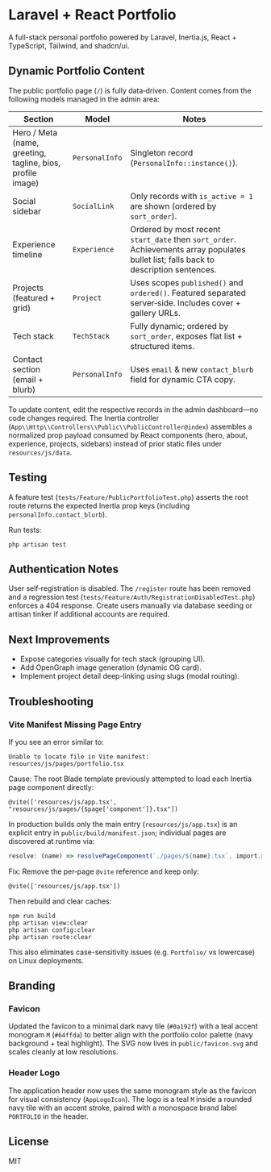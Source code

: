 # Laravel + React Portfolio

A full-stack personal portfolio powered by Laravel, Inertia.js, React + TypeScript, Tailwind, and shadcn/ui.

## Dynamic Portfolio Content

The public portfolio page (`/`) is fully data‑driven. Content comes from the following models managed in the admin area:

| Section | Model | Notes |
|---------|-------|-------|
| Hero / Meta (name, greeting, tagline, bios, profile image) | `PersonalInfo` | Singleton record (`PersonalInfo::instance()`). |
| Social sidebar | `SocialLink` | Only records with `is_active = 1` are shown (ordered by `sort_order`). |
| Experience timeline | `Experience` | Ordered by most recent `start_date` then `sort_order`. Achievements array populates bullet list; falls back to description sentences. |
| Projects (featured + grid) | `Project` | Uses scopes `published()` and `ordered()`. Featured separated server‑side. Includes cover + gallery URLs. |
| Tech stack | `TechStack` | Fully dynamic; ordered by `sort_order`, exposes flat list + structured items. |
| Contact section (email + blurb) | `PersonalInfo` | Uses `email` & new `contact_blurb` field for dynamic CTA copy. |

To update content, edit the respective records in the admin dashboard—no code changes required. The Inertia controller (`App\\Http\\Controllers\\Public\\PublicController@index`) assembles a normalized prop payload consumed by React components (hero, about, experience, projects, sidebars) instead of prior static files under `resources/js/data`.

## Testing

A feature test (`tests/Feature/PublicPortfolioTest.php`) asserts the root route returns the expected Inertia prop keys (including `personalInfo.contact_blurb`).

Run tests:
```
php artisan test
```

## Authentication Notes

User self‑registration is disabled. The `/register` route has been removed and a regression test (`tests/Feature/Auth/RegistrationDisabledTest.php`) enforces a 404 response. Create users manually via database seeding or artisan tinker if additional accounts are required.

## Next Improvements
- Expose categories visually for tech stack (grouping UI).
- Add OpenGraph image generation (dynamic OG card).
- Implement project detail deep-linking using slugs (modal routing).

## Troubleshooting

### Vite Manifest Missing Page Entry
If you see an error similar to:

```
Unable to locate file in Vite manifest: resources/js/pages/portfolio.tsx
```

Cause: The root Blade template previously attempted to load each Inertia page component directly:

```
@vite(['resources/js/app.tsx', "resources/js/pages/{$page['component']}.tsx"])
```

In production builds only the main entry (`resources/js/app.tsx`) is an explicit entry in `public/build/manifest.json`; individual pages are discovered at runtime via:

```ts
resolve: (name) => resolvePageComponent(`./pages/${name}.tsx`, import.meta.glob('./pages/**/*.tsx'))
```

Fix: Remove the per‑page `@vite` reference and keep only:

```
@vite(['resources/js/app.tsx'])
```

Then rebuild and clear caches:

```
npm run build
php artisan view:clear
php artisan config:clear
php artisan route:clear
```

This also eliminates case-sensitivity issues (e.g. `Portfolio/` vs lowercase) on Linux deployments.

## Branding

### Favicon
Updated the favicon to a minimal dark navy tile (`#0a192f`) with a teal accent monogram `M` (`#64ffda`) to better align with the portfolio color palette (navy background + teal highlight). The SVG now lives in `public/favicon.svg` and scales cleanly at low resolutions.

### Header Logo
The application header now uses the same monogram style as the favicon for visual consistency (`AppLogoIcon`). The logo is a teal `M` inside a rounded navy tile with an accent stroke, paired with a monospace brand label `PORTFOLIO` in the header.

## License
MIT
